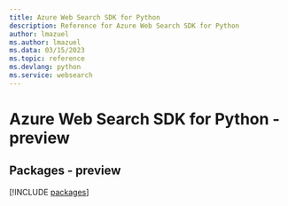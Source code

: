 ```yaml
---
title: Azure Web Search SDK for Python
description: Reference for Azure Web Search SDK for Python
author: lmazuel
ms.author: lmazuel
ms.data: 03/15/2023
ms.topic: reference
ms.devlang: python
ms.service: websearch
---
```

# Azure Web Search SDK for Python - preview
## Packages - preview
[!INCLUDE [packages](web-search-index.md)]